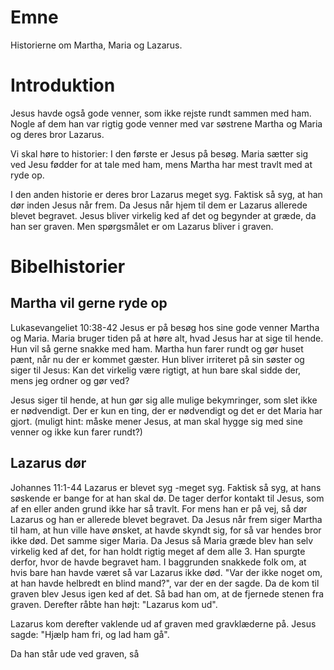
# Emne
Historierne om Martha, Maria og Lazarus.

# Introduktion
Jesus havde også gode venner, som ikke rejste rundt sammen med ham. Nogle af dem han var rigtig gode venner med var søstrene Martha og Maria og deres bror Lazarus.

Vi skal høre to historier: I den første er Jesus på besøg. Maria sætter sig ved Jesu fødder for at tale med ham, mens Martha har mest travlt med at ryde op. 

I den anden historie er deres bror Lazarus meget syg. Faktisk så syg, at han dør inden Jesus når frem. Da Jesus når hjem til dem er Lazarus allerede blevet begravet. Jesus bliver virkelig ked af det og begynder at græde, da han ser graven. Men spørgsmålet er om Lazarus bliver i graven.


# Bibelhistorier
## Martha vil gerne ryde op
Lukasevangeliet 10:38-42
Jesus er på besøg hos sine gode venner Martha og Maria. Maria bruger tiden på at høre alt, hvad Jesus har at sige til hende. Hun vil så gerne snakke med ham. Martha hun farer rundt og gør huset pænt, når nu der er kommet gæster. Hun bliver irriteret på sin søster og siger til Jesus: Kan det virkelig være rigtigt, at hun bare skal sidde der, mens jeg ordner og gør ved?

Jesus siger til hende, at hun gør sig alle mulige bekymringer, som slet ikke er nødvendigt. Der er kun en ting, der er nødvendigt og det er det Maria har gjort. (muligt hint: måske mener Jesus, at man skal hygge sig med sine venner og ikke kun farer rundt?)
## Lazarus dør
Johannes 11:1-44
Lazarus er blevet syg -meget syg. Faktisk så syg, at hans søskende er bange for at han skal dø. De tager derfor kontakt til Jesus, som af en eller anden grund ikke har så travlt. For mens han er på vej, så dør Lazarus og han er allerede blevet begravet. Da Jesus når frem siger Martha til ham, at hun ville have ønsket, at havde skyndt sig, for så var hendes bror ikke død. Det samme siger Maria. Da Jesus så Maria græde blev han selv virkelig ked af det, for han holdt rigtig meget af dem alle 3. Han spurgte derfor, hvor de havde begravet ham. I baggrunden snakkede folk om, at hvis bare han havde været så var Lazarus ikke død. "Var der ikke noget om, at han havde helbredt en blind mand?", var der en der sagde. Da de kom til graven blev Jesus igen ked af det. Så bad han om, at de fjernede stenen fra graven. Derefter råbte han højt: "Lazarus kom ud". 

Lazarus kom derefter vaklende ud af graven med gravklæderne på. Jesus sagde: "Hjælp ham fri, og lad ham gå".

Da han står ude ved graven, så 